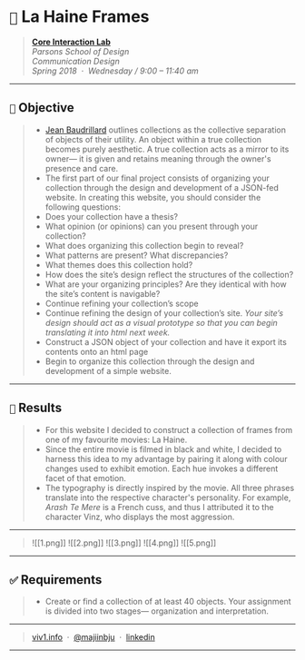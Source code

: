 # `📖` La Haine Frames
> **[Core Interaction Lab](https://github.com/majiinbju/core-interaction-2017)**<br>
> *Parsons School of Design<br>
> Communication Design<br>
> Spring 2018 &nbsp;&middot;&nbsp;
> Wednesday / 9:00 – 11:40 am*
> 
---
## `🎯` Objective
> - [Jean Baudrillard](http://s18coreinteraction.teachinginter.net/readings/Baudrillard-TheSystemofCollecting.pdf) outlines collections as the collective separation of objects of their utility. An object within a true collection becomes purely aesthetic. A true collection acts as a mirror to its owner— it is given and retains meaning through the owner's presence and care.
> - The first part of our final project consists of organizing your collection through the design and development of a JSON-fed website. In creating this website, you should consider the following questions:
> - Does your collection have a thesis?
> - What opinion (or opinions) can you present through your collection?
> - What does organizing this collection begin to reveal?
> - What patterns are present? What discrepancies?
> - What themes does this collection hold?
> - How does the site’s design reflect the structures of the collection?
> - What are your organizing principles? Are they identical with how the site’s content is navigable?
> - Continue refining your collection’s scope
> - Continue refining the design of your collection’s site. _Your site’s design should act as a visual prototype so that you can begin translating it into html next week._
> - Construct a JSON object of your collection and have it export its contents onto an html page
> - Begin to organize this collection through the design and development of a simple website.
---
## `🧪` Results
> - For this website I decided to construct a collection of frames from one of my favourite movies: La Haine. 
> - Since the entire movie is filmed in black and white, I decided to harness this idea to my advantage by pairing it along with colour changes used to exhibit emotion. Each hue invokes a different facet of that emotion. 
> - The typography is directly inspired by the movie. All three phrases translate into the respective character's personality. For example, _Arash Te Mere_ is a French cuss, and thus I attributed it to the character Vinz, who displays the most aggression.
---
> ![[1.png]]
> ![[2.png]]
> ![[3.png]]
> ![[4.png]]
> ![[5.png]] 
---
## `✅` Requirements
> - Create or find a collection of at least 40 objects. Your assignment is divided into two stages— organization and interpretation.
---
> [viv1.info](https://www.bajju.info) &nbsp;&middot;&nbsp;
> [@majiinbju](https://github.com/majiinbju) &nbsp;&middot;&nbsp;
> [linkedin](https://www.linkedin.com/in/vivek-bajaj/)
---
